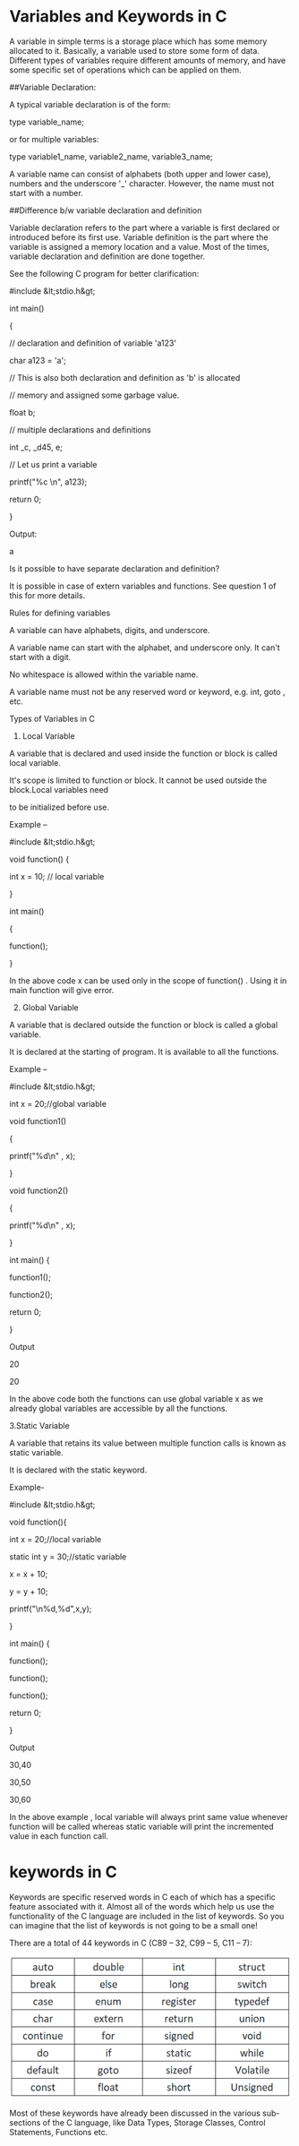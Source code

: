 # Variables and Keywords in C

A variable in simple terms is a storage place which has some memory allocated to it. Basically, a variable used to store some form of data. Different types of variables require different amounts of memory, and have some specific set of operations which can be applied on them.

##Variable Declaration:

A typical variable declaration is of the form:

type variable\_name;

or for multiple variables:

type variable1\_name, variable2\_name, variable3\_name;

A variable name can consist of alphabets (both upper and lower case), numbers and the underscore &#39;\_&#39; character. However, the name must not start with a number.

##Difference b/w variable declaration and definition

Variable declaration refers to the part where a variable is first declared or introduced before its first use. Variable definition is the part where the variable is assigned a memory location and a value. Most of the times, variable declaration and definition are done together.

See the following C program for better clarification:

#include \&lt;stdio.h\&gt;

int main()

{

// declaration and definition of variable &#39;a123&#39;

char a123 = &#39;a&#39;;

// This is also both declaration and definition as &#39;b&#39; is allocated

// memory and assigned some garbage value.

float b;

// multiple declarations and definitions

int \_c, \_d45, e;

// Let us print a variable

printf(&quot;%c \n&quot;, a123);

return 0;

}

Output:

a

Is it possible to have separate declaration and definition?

It is possible in case of extern variables and functions. See question 1 of this for more details.

Rules for defining variables

A variable can have alphabets, digits, and underscore.

A variable name can start with the alphabet, and underscore only. It can&#39;t start with a digit.

No whitespace is allowed within the variable name.

A variable name must not be any reserved word or keyword, e.g. int, goto , etc.

Types of Variables in C

1. Local Variable

A variable that is declared and used inside the function or block is called local variable.

It&#39;s scope is limited to function or block. It cannot be used outside the block.Local variables need

to be initialized before use.

Example –

#include \&lt;stdio.h\&gt;

void function() {

int x = 10; // local variable

}

int main()

{

function();

}

In the above code x can be used only in the scope of function() . Using it in main function will give error.

2. Global Variable

A variable that is declared outside the function or block is called a global variable.

It is declared at the starting of program. It is available to all the functions.

Example –

#include \&lt;stdio.h\&gt;

int x = 20;//global variable

void function1()

{

printf(&quot;%d\n&quot; , x);

}

void function2()

{

printf(&quot;%d\n&quot; , x);

}

int main() {

function1();

function2();

return 0;

}

Output

20

20

In the above code both the functions can use global variable x as we already global variables are accessible by all the functions.

3.Static Variable

A variable that retains its value between multiple function calls is known as static variable.

It is declared with the static keyword.

Example-

#include \&lt;stdio.h\&gt;

void function(){

int x = 20;//local variable

static int y = 30;//static variable

x = x + 10;

y = y + 10;

printf(&quot;\n%d,%d&quot;,x,y);

}

int main() {

function();

function();

function();

return 0;

}

Output

30,40

30,50

30,60

In the above example , local variable will always print same value whenever function will be called whereas static variable will print the incremented value in each function call.

# keywords in C
Keywords are specific reserved words in C each of which has a specific feature associated with it. Almost all of the words which help us use the functionality of the C language are included in the list of keywords. So you can imagine that the list of keywords is not going to be a small one!

There are a total of 44 keywords in C (C89 – 32, C99 – 5, C11 – 7): 

![](keywords.png)

Most of these keywords have already been discussed in the various sub-sections of the C language, like Data Types, Storage Classes, Control Statements, Functions etc.